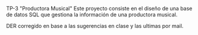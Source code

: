 TP-3 "Productora Musical"
Este proyecto consiste en el diseño de una base de datos SQL que gestiona la información de una productora musical.


DER corregido en base a las sugerencias en clase y las ultimas por mail.

 

